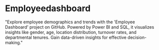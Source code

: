 # Employeedashboard
"Explore employee demographics and trends with the 'Employee Dashboard' project on GitHub. Powered by Power BI and SQL, it visualizes insights like gender, age, location distribution, turnover rates, and departmental tenures. Gain data-driven insights for effective decision-making."
